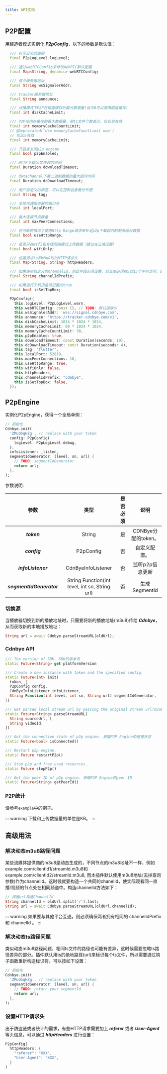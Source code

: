 ```yaml
---
title: API文档
---
```


## P2P配置
用建造者模式实例化 ***P2pConfig***，以下的参数是默认值：
```dart
  /// 打印日志的级别
  final P2pLogLevel logLevel;

  /// 通过webRTCConfig来修改WebRTC默认配置
  final Map<String, dynamic> webRTCConfig;

  /// 信令服务器地址
  final String wsSignalerAddr;

  /// tracker服务器地址
  final String announce;

  /// 点播模式下P2P在磁盘缓存的最大数据量(设为0可以禁用磁盘缓存)
  final int diskCacheLimit;

  /// P2P在内存缓存的最大数据量，用ts文件个数表示，仅安卓有效
  final int memoryCacheCountLimit;
  // @Deprecated('Use memoryCacheCountLimit now')
  // 仅iOS有效
  final int memoryCacheLimit;

  /// 开启或关闭p2p engine
  final bool p2pEnabled;

  /// HTTP下载ts文件超时时间
  final Duration downloadTimeout;

  /// datachannel下载二进制数据的最大超时时间
  final Duration dcDownloadTimeout;

  /// 用户自定义的标签，可以在控制台查看分布图
  final String tag;

  /// 本地代理服务器的端口号
  final int localPort;

  /// 最大连接节点数量
  final int maxPeerConnections;

  /// 在可能的情况下使用Http Range请求来补足p2p下载超时的剩余部分数据
  final bool useHttpRange;

  /// 是否只在wifi和有线网络模式上传数据（建议在云端设置）
  final bool wifiOnly;

  /// 设置请求ts和m3u8时的HTTP请求头
  final Map<String, String> httpHeaders;

  /// 如果使用自定义的channelId，则此字段必须设置，且长度必须在5到15个字符之间，建议设置成你所在组织的唯一标识
  final String channelIdPrefix;

  /// 如果运行于机顶盒请设置成true
  final bool isSetTopBox;

  P2pConfig({
    this.logLevel: P2pLogLevel.warn,
    this.webRTCConfig: const {}, // TODO: 默认值缺少
    this.wsSignalerAddr: 'wss://signal.cdnbye.com',
    this.announce: 'https://tracker.cdnbye.com/v1',
    this.diskCacheLimit: 1024 * 1024 * 1024,
    this.memoryCacheLimit: 60 * 1024 * 1024,
    this.memoryCacheCountLimit: 30,
    this.p2pEnabled: true,
    this.downloadTimeout: const Duration(seconds: 10),
    this.dcDownloadTimeout: const Duration(seconds: 4),
    this.tag: "flutter",
    this.localPort: 52019,
    this.maxPeerConnections: 10,
    this.useHttpRange: true,
    this.wifiOnly: false,
    this.httpHeaders,
    this.channelIdPrefix: "cdnbye",
    this.isSetTopBox: false,
  });
```

## P2pEngine
实例化P2pEngine，获得一个全局单例：
```dart
// 初始化
Cdnbye.init(
  'ZMuO5qHZg', // replace with your token
  config: P2pConfig(
    logLevel: P2pLogLevel.debug,
  ),
  infoListener: _listen,
  segmentIdGenerator: (level, sn, url) {
    // TODO: segmentIdGenerator
    return url;
  },
);
```
参数说明:
<br>

|           参数           |                      类型                      | 是否必须 |        说明         |
| :----------------------: | :--------------------------------------------: | :------: | :-----------------: |
|       ***token***        |                     String                     |    是    | CDNBye分配的token。 |
|       ***config***       |                   P2pConfig                    |    否    |    自定义配置。     |
|    ***infoListener***    |               CdnByeInfoListener               |    否    |   监听p2p信息更新   |
| ***segmentIdGenerator*** | String Function(int level, int sn, String url) |    否    |    生成SegmentId    |

### 切换源
当播放器切换到新的播放地址时，只需要将新的播放地址(m3u8)传给 ***Cdnbye***，从而获取新的本地播放地址：
```dart
String url = await Cdnbye.parseStreamURL(oldUrl);
```

### Cdnbye API
```dart
/// The version of SDK. SDK的版本号
static Future<String> get platformVersion 

/// Create a new instance with token and the specified config.
static Future<int> init(
  token, {
  P2pConfig config,
  CdnByeInfoListener infoListener,
  String Function(int level, int sn, String url) segmentIdGenerator,
})

/// Get parsed local stream url by passing the original stream url(m3u8) to CBP2pEngine instance.
static Future<String> parseStreamURL(
  String sourceUrl, [
  String videoId,
])

/// Get the connection state of p2p engine. 获取P2P Engine的连接状态
static Future<bool> isConnected()

/// Restart p2p engine.
static Future restartP2p()

/// Stop p2p and free used resources.
static Future stopP2p()

/// Get the peer ID of p2p engine. 获取P2P Engine的peer ID
static Future<String> getPeerId()
```

### P2P统计

请参考`example`中的例子。

::: warning
下载和上传数据量的单位是KB。
:::

## 高级用法

### 解决动态m3u8路径问题
某些流媒体提供商的m3u8是动态生成的，不同节点的m3u8地址不一样，例如example.com/clientId1/streamId.m3u8和example.com/clientId2/streamId.m3u8, 而本插件默认使用m3u8地址(去掉查询参数)作为channelId。这时候就要构造一个共同的chanelId，使实际观看同一直播/视频的节点处在相同频道中。构造channelId方法如下：

```dart
// 根据url构造ChannelId
String channelId = oldUrl.split('/').last;
String url = await Cdnbye.parseStreamURL(oldUrl,channelId);
```

::: warning
如果要与其他平台互通，则必须确保两者拥有相同的 channelIdPrefix 和 channelId 。
:::


### 解决动态ts路径问题
类似动态m3u8路径问题，相同ts文件的路径也可能有差异，这时候需要忽略ts路径差异的部分。插件默认用ts的绝地路径(url)来标识每个ts文件，所以需要通过钩子函数重新构造标识符。可以按如下设置：
```dart
// 初始化
Cdnbye.init(
  'ZMuO5qHZg', // replace with your token
  segmentIdGenerator: (level, sn, url) {
    // TODO: return your segmentId
    return url;
  },
);
```
### 设置HTTP请求头
出于防盗链或者统计的需求，有些HTTP请求需要加上 ***referer*** 或者 ***User-Agent*** 等头信息，可以通过 ***httpHeaders*** 进行设置：
```dart
P2pConfig(
  httpHeaders: {
    "referer": "XXX",
    "User-Agent": "XXX",
  }
)
```
<!-- 

### 切换信令
某些场景下需要动态修改信令地址，防止单个信令负载过大，例如根据播放地址的哈希值选择信令。可以通过调用 ***engine.setConfig(config)*** 运行时动态调整配置，示例如下：
```java
P2pConfig config = new P2pConfig.Builder()
        .wsSignalerAddr("wss://yoursignal2.com")
        .build();
P2pEngine.getInstance().setConfig(config);
```
需要注意的是这个方法会重置 ***P2pEngine*** 的所有config，因此之前已经修改的字段需要再设置一次以保持一致。

### 自行配置 STUN 和 TURN 服务器地址
STUN用于p2p连接过程中获取公网IP地址，TURN则可以在p2p连接不通时用于中转数据。本SDK已内置公开的STUN服务，开发者可以通过P2pConfig来更换STUN地址。TURN服务器则需要开发者自行搭建，可以参考[coturn](https://github.com/coturn/coturn)。
```java
import org.webrtc.PeerConnection;
import org.webrtc.PeerConnection.RTCConfiguration;

List<PeerConnection.IceServer> iceServers = new ArrayList<>();
iceServers.add(PeerConnection.IceServer.builder(YOUR_STUN_OR_TURN_SERVER).createIceServer());
RTCConfiguration rtcConfig = new RTCConfiguration(iceServers);
P2pConfig config = new P2pConfig.Builder()
    .webRTCConfig(rtcConfig)
    .build();
``` -->

